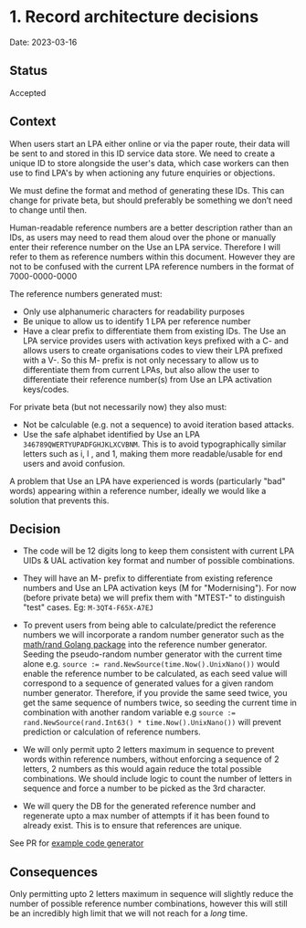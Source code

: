 # 1. Record architecture decisions

Date: 2023-03-16

## Status

Accepted

## Context

When users start an LPA either online or via the paper route, their data will be sent to and stored in this ID service data store. We need to create a unique ID to store alongside the user's data, which case workers can then use to find LPA's by when actioning any future enquiries or objections.

We must define the format and method of generating these IDs. This can change for private beta, but should preferably be something we don’t need to change until then.

Human-readable reference numbers are a better description rather than an IDs, as users may need to read them aloud over the phone or manually enter their reference number on the Use an LPA service. Therefore I will refer to them as reference numbers within this document. However they are not to be confused with the current LPA reference numbers in the format of 7000-0000-0000

The reference numbers generated must:
- Only use alphanumeric characters for readability purposes
- Be unique to allow us to identify 1 LPA per reference number
- Have a clear prefix to differentiate them from existing IDs. The Use an LPA service provides users with activation keys prefixed with a C- and allows users to create organisations codes to view their LPA prefixed with a V-. So this M- prefix is not only necessary to allow us to differentiate them from current LPAs, but also allow the user to differentiate their reference number(s) from Use an LPA activation keys/codes.


For private beta (but not necessarily now) they also must:
- Not be calculable (e.g. not a sequence) to avoid iteration based attacks.
- Use the safe alphabet identified by Use an LPA `346789QWERTYUPADFGHJKLXCVBNM`. This is to avoid typographically similar letters such as i, l , and 1, making them more readable/usable for end users and avoid confusion.




A problem that Use an LPA have experienced is words (particularly "bad" words) appearing within a reference number, ideally we would like a solution that prevents this.

## Decision

- The code will be 12 digits long to keep them consistent with current LPA UIDs & UAL activation key format and number of possible combinations. 
- They will have an M- prefix to differentiate from existing reference numbers and Use an LPA activation keys (M for "Modernising"). For now (before private beta) we will prefix them with "MTEST-" to distinguish "test" cases.
Eg: `M-3QT4-F65X-A7EJ`

- To prevent users from being able to calculate/predict the reference numbers we will incorporate a random number generator such as the [math/rand Golang package](https://pkg.go.dev/math/rand) into the reference number generator. Seeding the pseudo-random number generator with the current time alone e.g. `source := rand.NewSource(time.Now().UnixNano())` would enable the reference number to be calculated, as each seed value will correspond to a sequence of generated values for a given random number generator. Therefore, if you provide the same seed twice, you get the same sequence of numbers twice, so seeding the current time in combination with another random variable e.g `source := rand.NewSource(rand.Int63() * time.Now().UnixNano())` will prevent prediction or calculation of reference numbers.

- We will only permit upto 2 letters maximum in sequence to prevent words within reference numbers, without enforcing a sequence of 2 letters, 2 numbers as this would again reduce the total possible combinations. We should include logic to count the number of letters in sequence and force a number to be picked as the 3rd character.
- We will query the DB for the generated reference number and regenerate upto a max number of attempts if it has been found to already exist. This is to ensure that references are unique.

See PR for [example code generator](https://github.com/ministryofjustice/opg-data-lpa-id/pull/10) 

## Consequences

Only permitting upto 2 letters maximum in sequence will slightly reduce the number of possible reference number combinations, however this will still be an incredibly high limit that we will not reach for a *long* time. 
